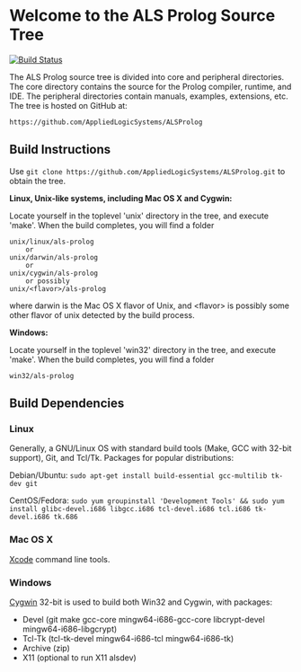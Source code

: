 Welcome to the ALS Prolog Source Tree
=====================================

[![Build Status](https://travis-ci.org/AppliedLogicSystems/ALSProlog.svg?branch=master)](https://travis-ci.org/AppliedLogicSystems/ALSProlog)

The ALS Prolog source tree is divided into core and peripheral
directories.  The core directory contains the source for the Prolog
compiler, runtime, and IDE. The peripheral directories contain manuals, examples, extensions, etc. The tree is hosted on GitHub at:

	https://github.com/AppliedLogicSystems/ALSProlog

Build Instructions
------------------

Use `git clone https://github.com/AppliedLogicSystems/ALSProlog.git` to obtain the tree.

**Linux, Unix-like systems, including Mac OS X and Cygwin:**

Locate yourself in the toplevel 'unix' directory in the tree, and execute 'make'.  When the build completes, you will find a folder  

	unix/linux/als-prolog	
		or 	
	unix/darwin/als-prolog
		or 	
	unix/cygwin/als-prolog
		or possibly
	unix/<flavor>/als-prolog
where darwin is the Mac OS X flavor of Unix, and &lt;flavor&gt; is possibly some other flavor of unix detected by the build process.

**Windows:**

Locate yourself in the toplevel 'win32' directory in the tree, and execute 'make'.  When the build completes, you will find a folder  

	win32/als-prolog	

Build Dependencies
------------------

### Linux

Generally, a GNU/Linux OS with standard build tools (Make, GCC with 32-bit support), Git, and Tcl/Tk. Packages for popular distributions:

Debian/Ubuntu: `sudo apt-get install build-essential gcc-multilib tk-dev git`

CentOS/Fedora: `sudo yum groupinstall 'Development Tools' && sudo yum install glibc-devel.i686 libgcc.i686 tcl-devel.i686 tcl.i686 tk-devel.i686 tk.686`

### Mac OS X

[Xcode](https://developer.apple.com/xcode/) command line tools.

### Windows

[Cygwin](https://cygwin.com) 32-bit is used to build both Win32 and Cygwin, with packages:

- Devel (git make gcc-core mingw64-i686-gcc-core libcrypt-devel mingw64-i686-libgcrypt)
- Tcl-Tk (tcl-tk-devel mingw64-i686-tcl mingw64-i686-tk)
- Archive (zip)
- X11 (optional to run X11 alsdev)
